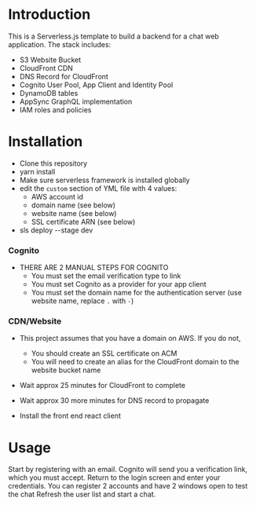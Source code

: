 # Introduction
This is a Serverless.js template to build a backend for a chat web application.  The stack includes:
* S3 Website Bucket
* CloudFront CDN
* DNS Record for CloudFront
* Cognito User Pool, App Client and Identity Pool
* DynamoDB tables
* AppSync GraphQL implementation
* IAM roles and policies


# Installation
* Clone this repository
* yarn install
* Make sure serverless framework is installed globally
* edit the `custom` section of YML file with 4 values:
  * AWS account id
  * domain name (see below)
  * website name (see below)
  * SSL certificate ARN (see below)
* sls deploy --stage dev


### Cognito
* THERE ARE 2 MANUAL STEPS FOR COGNITO
  * You must set the email verification type to link
  * You must set Cognito as a provider for your app client
  * You must set the domain name for the authentication server (use website name, replace `.` with `-`)
  
### CDN/Website
* This project assumes that you have a domain on AWS. If you do not,
  * You should create an SSL certificate on ACM
  * You will need to create an alias for the CloudFront domain to the website bucket name
* Wait approx 25 minutes for CloudFront to complete
* Wait approx 30 more minutes for DNS record to propagate


* Install the front end react client


# Usage
Start by registering with an email.  Cognito will send you a verification link, which you must accept.
Return to the login screen and enter your credentials.
You can register 2 accounts and have 2 windows open to test the chat
Refresh the user list and start a chat.
